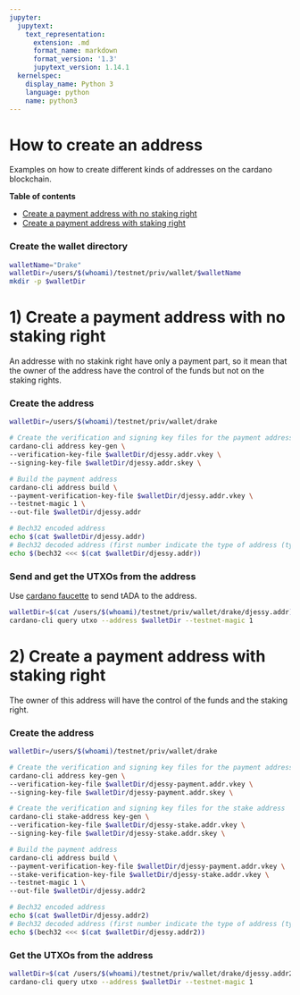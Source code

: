```yaml
---
jupyter:
  jupytext:
    text_representation:
      extension: .md
      format_name: markdown
      format_version: '1.3'
      jupytext_version: 1.14.1
  kernelspec:
    display_name: Python 3
    language: python
    name: python3
---
```


# How to create an address

Examples on how to create different kinds of addresses on the cardano blockchain.


**Table of contents**
- [Create a payment address with no staking right](#Create-a-payment-address-with-no-staking-right)
- [Create a payment address with staking right](#Create-a-payment-address-with-staking-right)


### Create the wallet directory 

```bash
walletName="Drake"
walletDir=/users/$(whoami)/testnet/priv/wallet/$walletName
mkdir -p $walletDir
```

# 1) Create a payment address with no staking right

An addresse with no stakink right have only a payment part, so it mean that the owner of the address have the control of the funds but not on the staking rights.


### Create the address 

```bash
walletDir=/users/$(whoami)/testnet/priv/wallet/drake

# Create the verification and signing key files for the payment address 
cardano-cli address key-gen \
--verification-key-file $walletDir/djessy.addr.vkey \
--signing-key-file $walletDir/djessy.addr.skey \

# Build the payment address
cardano-cli address build \
--payment-verification-key-file $walletDir/djessy.addr.vkey \
--testnet-magic 1 \
--out-file $walletDir/djessy.addr

# Bech32 encoded address
echo $(cat $walletDir/djessy.addr) 
# Bech32 decoded address (first number indicate the type of address (type6))
echo $(bech32 <<< $(cat $walletDir/djessy.addr))
```

### Send and get the UTXOs from the address

Use [cardano faucette](https://docs.cardano.org/cardano-testnet/tools/faucet) to send tADA to the address.

```bash
walletDir=$(cat /users/$(whoami)/testnet/priv/wallet/drake/djessy.addr)
cardano-cli query utxo --address $walletDir --testnet-magic 1
```

# 2) Create a payment address with staking right

The owner of this address will have the control of the funds and the staking right.


### Create the address

```bash
walletDir=/users/$(whoami)/testnet/priv/wallet/drake

# Create the verification and signing key files for the payment address 
cardano-cli address key-gen \
--verification-key-file $walletDir/djessy-payment.addr.vkey \
--signing-key-file $walletDir/djessy-payment.addr.skey \

# Create the verification and signing key files for the stake address  
cardano-cli stake-address key-gen \
--verification-key-file $walletDir/djessy-stake.addr.vkey \
--signing-key-file $walletDir/djessy-stake.addr.skey \

# Build the payment address
cardano-cli address build \
--payment-verification-key-file $walletDir/djessy-payment.addr.vkey \
--stake-verification-key-file $walletDir/djessy-stake.addr.vkey \
--testnet-magic 1 \
--out-file $walletDir/djessy.addr2

# Bech32 encoded address
echo $(cat $walletDir/djessy.addr2) 
# Bech32 decoded address (first number indicate the type of address (type 0))
echo $(bech32 <<< $(cat $walletDir/djessy.addr2))
```

### Get the UTXOs from the address

```bash
walletDir=$(cat /users/$(whoami)/testnet/priv/wallet/drake/djessy.addr2)
cardano-cli query utxo --address $walletDir --testnet-magic 1
```
